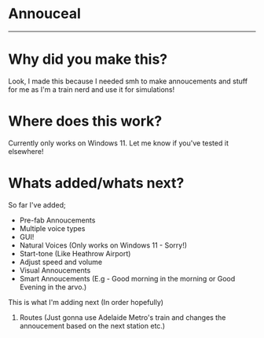 # Annouceal
***
# Why did you make this?
Look, I made this because I needed smh to make annoucements and stuff for me as I'm a train nerd and use it for simulations!

# Where does this work?
Currently only works on Windows 11. Let me know if you've tested it elsewhere!

# Whats added/whats next?
So far I've added;
- Pre-fab Annoucements
- Multiple voice types
- GUI!
- Natural Voices (Only works on Windows 11 - Sorry!)
- Start-tone (Like Heathrow Airport)
- Adjust speed and volume
- Visual Annoucements
- Smart Annoucements (E.g - Good morning in the morning or Good Evening in the arvo.)

This is what I'm adding next (In order hopefully)
1. Routes (Just gonna use Adelaide Metro's train and changes the annoucement based on the next station etc.)